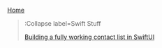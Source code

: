 [Home](/)
> :Collapse label=Swift Stuff
>
> [Building a fully working contact list in SwiftUI](/swift-stuff/building-a-fully-working-contact-list-in-swiftui)
